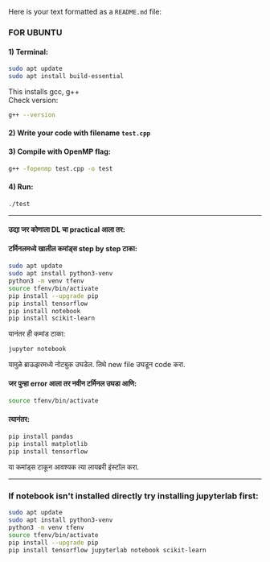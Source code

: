 Here is your text formatted as a `README.md` file:


### FOR UBUNTU

#### 1) Terminal:
```bash
sudo apt update
sudo apt install build-essential
```

This installs gcc, g++  
Check version:
```bash
g++ --version
```

#### 2) Write your code with filename `test.cpp`

#### 3) Compile with OpenMP flag:
```bash
g++ -fopenmp test.cpp -o test
```

#### 4) Run:
```bash
./test
```

---

#### उद्या जर कोणाला DL चा practical आला तर:
#### टर्मिनलमध्ये खालील कमांड्स step by step टाका:

```bash
sudo apt update  
sudo apt install python3-venv  
python3 -m venv tfenv  
source tfenv/bin/activate  
pip install --upgrade pip  
pip install tensorflow  
pip install notebook  
pip install scikit-learn  
```

यानंतर ही कमांड टाका:

```bash
jupyter notebook
```

यामुळे ब्राऊझरमध्ये नोटबुक उघडेल. तिथे new file उघडून code करा.

#### जर पुन्हा error आला तर नवीन टर्मिनल उघडा आणि:

```bash
source tfenv/bin/activate
```

#### त्यानंतर:

```bash
pip install pandas
pip install matplotlib
pip install tensorflow
```

या कमांड्स टाकून आवश्यक त्या लायब्ररी इंस्टॉल करा.

---

### If notebook isn't installed directly try installing jupyterlab first:

```bash
sudo apt update  
sudo apt install python3-venv  
python3 -m venv tfenv  
source tfenv/bin/activate  
pip install --upgrade pip  
pip install tensorflow jupyterlab notebook scikit-learn
